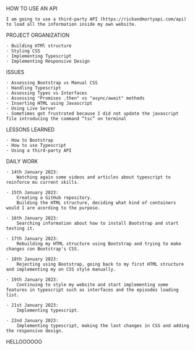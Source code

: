 HOW TO USE AN API

    I am going to use a third-party API (https://rickandmortyapi.com/api) to load all the information inside my own website.

PROJECT ORGANIZATION

    · Building HTMl structure
    · Styling CSS
    · Implementing Typescript
    · Implementing Responsive Design

ISSUES

    · Assessing Bootstrap vs Manual CSS
    · Handling Typescript
    · Assessing Types vs Interfaces
    · Assessing "Promises .then" vs "async/await" methods
    · Inserting HTML using Javascript
    · Using Live Server
    · Sometimes got frustrated because I did not update the javascript file introducing the command “tsc” on terminal

LESSONS LEARNED

    · How to Bootstrap
    · How to use Typescript
    · Using a third-party API

DAILY WORK

    · 14th January 2023:
        Watching again some videos and articles about typescript to reinforce mu current skills.

    · 15th January 2023:
        Creating a GitHub repository.
        Building the HTML structure, deciding what kind of containers would I are acording to the purpose.

    · 16th January 2023:
        Searching information about how to install Bootstrap and start testing it.

    · 17th January 2023:
        Rebuilding my HTML structure using Bootstrap and trying to make changes con Bootstrap's CSS.

    · 18th January 2023:
        Rejecting using Bootstrap, going back to my first HTML structure and implementing my on CSS style manually.

    · 19th January 2023:
        Continuing to style my website and start implementing some features in typescript such as interfaces and the episodes loading list.

    · 21st January 2023:
        Implementing typescript.

    · 22nd January 2023:
        Implementing typescript, making the last changes in CSS and adding the responsive design.

HELLOOOOOO

